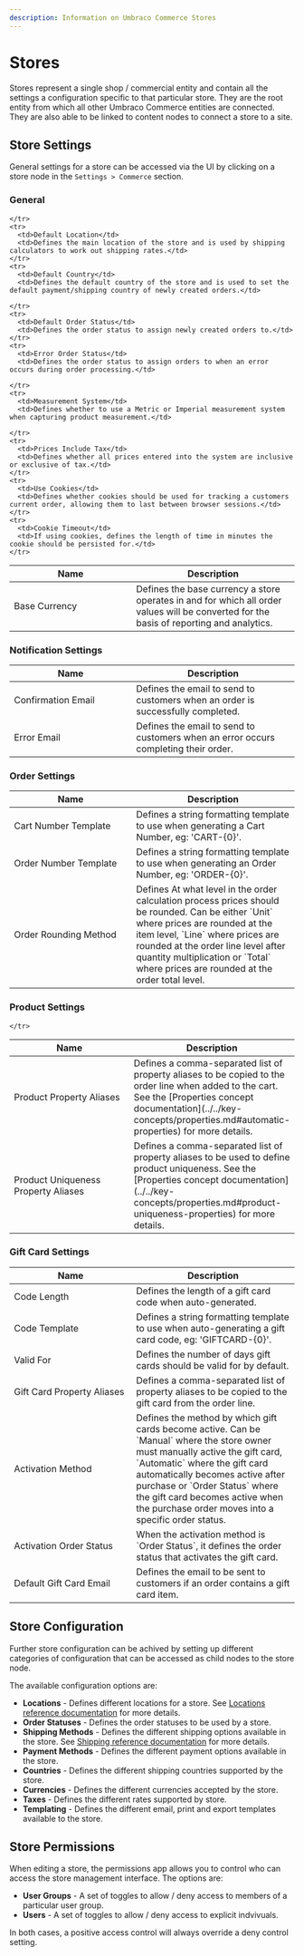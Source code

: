 ```yaml
---
description: Information on Umbraco Commerce Stores
---
```


# Stores

Stores represent a single shop / commercial entity and contain all the settings a configuration specific to that particular store. They are the root entity from which all other Umbraco Commerce entities are connected. They are also able to be linked to content nodes to connect a store to a site.

## Store Settings

General settings for a store can be accessed via the UI by clicking on a store node in the `Settings > Commerce` section.

### General

<table>
  <thead>
    <tr>
      <th width="200">Name</th>
      <th>Description</th>
    </tr>
  </thead>
  <tbody>
    <tr>
      <td>Base Currency</td>
      <td>Defines the base currency a store operates in and for which all order values will be converted for the basis of reporting and analytics.</td>

    </tr>
    <tr>
      <td>Default Location</td>
      <td>Defines the main location of the store and is used by shipping calculators to work out shipping rates.</td>
    </tr>
    <tr>
      <td>Default Country</td>
      <td>Defines the default country of the store and is used to set the default payment/shipping country of newly created orders.</td>

    </tr>
    <tr>
      <td>Default Order Status</td>
      <td>Defines the order status to assign newly created orders to.</td>
    </tr>
    <tr>
      <td>Error Order Status</td>
      <td>Defines the order status to assign orders to when an error occurs during order processing.</td>

    </tr>
    <tr>
      <td>Measurement System</td>
      <td>Defines whether to use a Metric or Imperial measurement system when capturing product measurement.</td>

    </tr>
    <tr>
      <td>Prices Include Tax</td>
      <td>Defines whether all prices entered into the system are inclusive or exclusive of tax.</td>
    </tr>
    <tr>
      <td>Use Cookies</td>
      <td>Defines whether cookies should be used for tracking a customers current order, allowing them to last between browser sessions.</td>
    </tr>
    <tr>
      <td>Cookie Timeout</td>
      <td>If using cookies, defines the length of time in minutes the cookie should be persisted for.</td>
    </tr>
  </tbody>
</table>

### Notification Settings

<table>
  <thead>
    <tr>
      <th width="200">Name</th>
      <th>Description</th>
    </tr>
  </thead>
  <tbody>
    <tr>
      <td>Confirmation Email</td>
      <td>Defines the email to send to customers when an order is successfully completed.</td>
    </tr>
    <tr>
      <td>Error Email</td>
      <td>Defines the email to send to customers when an error occurs completing their order.</td>
    </tr>
  </tbody>
</table>

### Order Settings

<table>
  <thead>
    <tr>
      <th width="200">Name</th>
      <th>Description</th>
    </tr>
  </thead>
  <tbody>
    <tr>
      <td>Cart Number Template</td>
      <td>Defines a string formatting template to use when generating a Cart Number, eg: 'CART-{0}'.</td>
    </tr>
    <tr>
      <td>Order Number Template</td>
      <td>Defines a string formatting template to use when generating an Order Number, eg: 'ORDER-{0}'.</td>
    </tr>
    <tr>
      <td>Order Rounding Method</td>
      <td>Defines At what level in the order calculation process prices should be rounded. Can be either `Unit` where prices are rounded at the item level, `Line` where prices are rounded at the order line level after quantity multiplication or `Total` where prices are rounded at the order total level.</td>
    </tr>
  </tbody>
</table>

### Product Settings

<table>
  <thead>
    <tr>
      <th width="200">Name</th>
      <th>Description</th>
    </tr>
  </thead>
  <tbody>
    <tr>
      <td>Product Property Aliases</td>
      <td>Defines a comma-separated list of property aliases to be copied to the order line when added to the cart. See the [Properties concept documentation](../../key-concepts/properties.md#automatic-properties) for more details.</td>
    </tr>
    <tr>
      <td>Product Uniqueness Property Aliases</td>
      <td>Defines a comma-separated list of property aliases to be used to define product uniqueness. See the [Properties concept documentation](../../key-concepts/properties.md#product-uniqueness-properties) for more details.</td>

    </tr>
  </tbody>
</table>

### Gift Card Settings

<table>
  <thead>
    <tr>
      <th width="200">Name</th>
      <th>Description</th>
    </tr>
  </thead>
  <tbody>
    <tr>
      <td>Code Length</td>
      <td>Defines the length of a gift card code when auto-generated.</td>
    </tr>
    <tr>
      <td>Code Template</td>
      <td>Defines a string formatting template to use when auto-generating a gift card code, eg: 'GIFTCARD-{0}'.</td>
    </tr>
    <tr>
      <td>Valid For</td>
      <td>Defines the number of days gift cards should be valid for by default.</td>
    </tr>
    <tr>
      <td>Gift Card Property Aliases</td>
      <td>Defines a comma-separated list of property aliases to be copied to the gift card from the order line.</td>
    </tr>
    <tr>
      <td>Activation Method</td>
      <td>Defines the method by which gift cards become active. Can be `Manual` where the store owner must manually active the gift card, `Automatic` where the gift card automatically becomes active after purchase or `Order Status` where the gift card becomes active when the purchase order moves into a specific order status.</td>
    </tr>
    <tr>
      <td>Activation Order Status</td>
      <td>When the activation method is `Order Status`, it defines the order status that activates the gift card.</td>
    </tr>
    <tr>
      <td>Default Gift Card Email</td>
      <td>Defines the email to be sent to customers if an order contains a gift card item.</td>
    </tr>
  </tbody>
</table>

## Store Configuration

Further store configuration can be achived by setting up different categories of configuration that can be accessed as child nodes to the store node.

The available configuration options are:

* **Locations** - Defines different locations for a store. See [Locations reference documentation](../locations/README.md) for more details.
* **Order Statuses** - Defines the order statuses to be used by a store.
* **Shipping Methods** - Defines the different shipping options available in the store. See [Shipping reference documentation](../shipping/README.md) for more details.
* **Payment Methods** - Defines the different payment options available in the store.
* **Countries** - Defines the different shipping countries supported by the store.
* **Currencies** - Defines the different currencies accepted by the store.
* **Taxes** - Defines the different rates supported by store.
* **Templating** - Defines the different email, print and export templates available to the store.

## Store Permissions

When editing a store, the permissions app allows you to control who can access the store management interface. The options are:

* **User Groups** - A set of toggles to allow / deny access to members of a particular user group.
* **Users** - A set of toggles to allow / deny access to explicit indvivuals.

In both cases, a positive access control will always override a deny control setting.